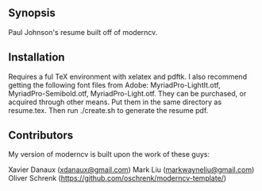 ## Synopsis

Paul Johnson's resume built off of moderncv.

## Installation

Requires a ful TeX environment with xelatex and pdftk.  I also recommend getting the following font files from Adobe: MyriadPro-LightIt.otf, MyriadPro-Semibold.otf, MyriadPro-Light.otf.  They can be purchased, or acquired through other means.  Put them in the same directory as resume.tex.  Then run ./create.sh to generate the resume pdf.

## Contributors

My version of moderncv is built upon the work of these guys:

Xavier Danaux (xdanaux@gmail.com)
Mark Liu (markwayneliu@gmail.com)
Oliver Schrenk (https://github.com/oschrenk/moderncv-template/)
